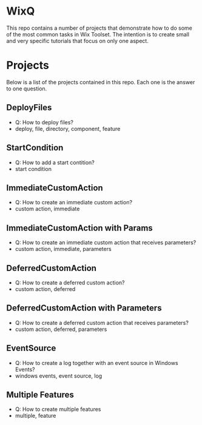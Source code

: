 # WixQ
This repo contains a number of projects that demonstrate how to do some of the most common tasks in Wix Toolset.
The intention is to create small and very specific tutorials that focus on only one aspect.

# Projects
Below is a list of the projects contained in this repo. Each one is the answer to one question.

## DeployFiles
- Q: How to deploy files?
- deploy, file, directory, component, feature

## StartCondition
- Q: How to add a start contition?
- start condition

## ImmediateCustomAction
- Q: How to create an immediate custom action?
- custom action, immediate

## ImmediateCustomAction with Params
- Q: How to create an immediate custom action that receives parameters?
- custom action, immediate, parameters

## DeferredCustomAction
- Q: How to create a deferred custom action?
- custom action, deferred

## DeferredCustomAction with Parameters
- Q: How to create a deferred custom action that receives parameters?
- custom action, deferred, parameters

## EventSource
- Q: How to create a log together with an event source in Windows Events?
- windows events, event source, log

## Multiple Features
- Q: How to create multiple features
- multiple, feature
